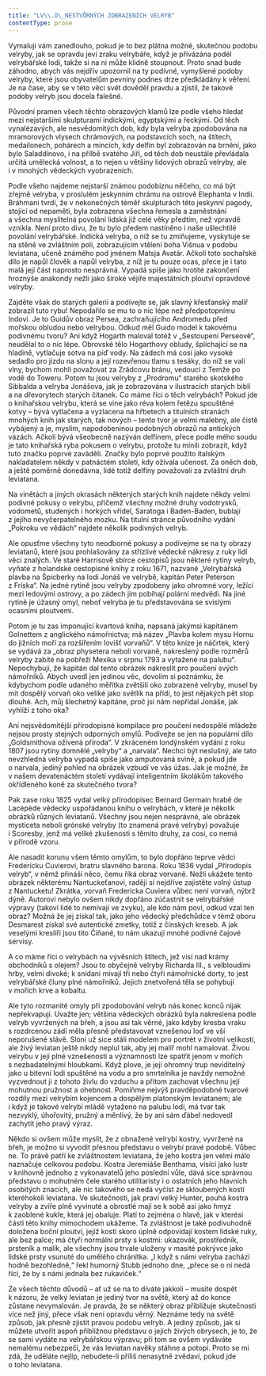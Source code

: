 ```yaml
---
title: "LV\\.O\_NESTVŮRNÝCH ZOBRAZENÍCH VELRYB"
contentType: prose
---
```


  

Vymaluji vám zanedlouho, pokud je to bez plátna možné, skutečnou podobu velryby, jak se opravdu jeví zraku velrybáře, když je přivázána podél velrybářské lodi, takže si na ni může klidně stoupnout. Proto snad bude záhodno, abych vás nejdřív upozornil na ty podivné, vymyšlené podoby velryby, které jsou obyvatelům pevniny podnes drze předkládány k věření. Je na čase, aby se v této věci svět dověděl pravdu a zjistil, že takové podoby velryb jsou docela falešné.

Původní pramen všech těchto obrazových klamů lze podle všeho hledat mezi nejstaršími skulpturami indickými, egyptskými a řeckými. Od těch vynalézavých, ale nesvědomitých dob, kdy byla velryba zpodobována na mramorových vlysech chrámových, na podstavcích soch, na štítech, medailonech, pohárech a mincích, kdy delfín byl zobrazován na brnění, jako bylo Saladdínovo, i na přílbě svatého Jiří, od těch dob neustále převládala určitá umělecká volnost, a to nejen u většiny lidových obrazů velryby, ale i v mnohých vědeckých vyobrazeních.

Podle všeho najdeme nejstarší známou podobiznu něčeho, co má být zřejmě velryba, v proslulém jeskynním chrámu na ostrově Elephanta v Indii. Bráhmani tvrdí, že v nekonečných téměř skulpturách této jeskynní pagody, stojící od nepaměti, byla zobrazena všechna řemesla a zaměstnání a všechna myslitelná povolání lidská již celé věky předtím, než vpravdě vznikla. Není proto divu, že tu bylo předem nastíněno i naše ušlechtilé povolání velrybářské. Indická velryba, o níž se tu zmiňujeme, vyskytuje se na stěně ve zvláštním poli, zobrazujícím vtělení boha Višnua v podobu leviatana, učeně známého pod jménem Matsja Avatár. Ačkoli toto sochařské dílo je napůl člověk a napůl velryba, z níž je tu pouze ocas, přece je i tato malá její část naprosto nesprávná. Vypadá spíše jako hrotité zakončení hroznýše anakondy nežli jako široké vějíře majestátních ploutví opravdové velryby.

Zajděte však do starých galerií a podívejte se, jak slavný křesťanský malíř zobrazil tuto rybu! Nepodařilo se mu to o nic lépe než předpotopnímu Indovi. Je to Guidův obraz Persea, zachraňujícího Andromedu před mořskou obludou nebo velrybou. Odkud měl Guido model k takovému podivnému tvoru? Ani když Hogarth maloval totéž v „Sestoupení Perseově“, neudělal to o nic lépe. Obrovské tělo Hogarthovy obludy, šplíchající se na hladině, vytlačuje sotva na píď vody. Na zádech má cosi jako vysoké sedadlo pro jízdu na slonu a její rozevřenou tlamu s tesáky, do níž se valí vlny, bychom mohli považovat za Zrádcovu bránu, vedoucí z Temže po vodě do Toweru. Potom tu jsou velryby z „Prodromu“ starého skotského Sibbalda a velryba Jonášova, jak je zobrazována v ilustracích starých biblí a na dřevorytech starých čítanek. Co máme říci o těch velrybách? Pokud jde o knihařskou velrybu, která se vine jako réva kolem řetězu spouštěné kotvy – bývá vytlačena a vyzlacena na hřbetech a titulních stranách mnohých knih jak starých, tak nových – tento tvor je velmi malebný, ale čistě vybájený a je, myslím, napodobeninou podobných obrazů na antických vázách. Ačkoli bývá všeobecně nazýván delfínem, přece podle mého soudu je tato knihařská ryba pokusem o velrybu, protože tu mínili zobrazit, když tuto značku poprvé zaváděli. Značky bylo poprvé použito italským nakladatelem někdy v patnáctém století, kdy ožívala učenost. Za oněch dob, a ještě poměrně donedávna, lidé totiž delfíny považovali za zvláštní druh leviatana.

Na vinětách a jiných okrasách některých starých knih najdete někdy velmi podivné pokusy o velrybu, přičemž všechny možné druhy vodotrysků, vodometů, studených i horkých vřídel, Saratoga i Baden-Baden, bublají z jejího nevyčerpatelného mozku. Na titulní stránce původního vydání „Pokroku ve vědách“ najdete několik podivných velryb.

Ale opusťme všechny tyto neodborné pokusy a podívejme se na ty obrazy leviatanů, které jsou prohlašovány za střízlivé vědecké nákresy z ruky lidí věci znalých. Ve staré Harrisově sbírce cestopisů jsou některé rytiny velryb, vyňaté z holandské cestopisné knihy z roku 1671, nazvané „Velrybářská plavba na Špicberky na lodi Jonáš ve velrybě, kapitán Peter Peterson z Fríska“. Na jedné rytině jsou velryby zpodobeny jako ohromné vory, ležící mezi ledovými ostrovy, a po zádech jim pobíhají polární medvědi. Na jiné rytině je úžasný omyl, neboť velryba je tu představována se svislými ocasními ploutvemi.

Potom je tu zas imponující kvartová kniha, napsaná jakýmsi kapitánem Golnettem z anglického námořnictva; má název „Plavba kolem mysu Hornu do jižních moří za rozšířením lovišť vorvaňů“. V této knize je náčrtek, který se vydává za „obraz physetera neboli vorvaně, nakreslený podle rozměrů velryby zabité na pobřeží Mexika v srpnu 1793 a vytažené na palubu“. Nepochybuji, že kapitán dal tento obrázek nakreslit pro poučení svých námořníků. Abych uvedl jen jedinou věc, dovolím si poznámku, že kdybychom podle udaného měřítka zvětšili oko zobrazené velryby, musel by mít dospělý vorvaň oko veliké jako světlík na přídi, to jest nějakých pět stop dlouhé. Ach, můj šlechetný kapitáne, proč jsi nám nepřidal Jonáše, jak vyhlíží z toho oka?

Ani nejsvědomitější přírodopisné kompilace pro poučení nedospělé mládeže nejsou prosty stejných odporných omylů. Podívejte se jen na populární dílo „Goldsmithova oživená příroda“. V zkráceném londýnském vydání z roku 1807 jsou rytiny domnělé „velryby“ a „narvala“. Nechci být neslušný, ale tato nevzhledná velryba vypadá spíše jako amputovaná svině, a pokud jde o narvala, jediný pohled na obrázek vzbudí ve vás úžas. Jak je možné, že v našem devatenáctém století vydávají inteligentním školákům takového okřídleného koně za skutečného tvora?

Pak zase roku 1825 vydal velký přírodopisec Bernard Germain hrabě de Lacépѐde vědecky uspořádanou knihu o velrybách, v které je několik obrázků různých leviatanů. Všechny jsou nejen nesprávné, ale obrázek mysticeta neboli grónské velryby (to znamená pravé velryby) považuje i Scoresby, jenž má veliké zkušenosti s těmito druhy, za cosi, co nemá v přírodě vzoru.

Ale nasadit korunu všem těmto omylům, to bylo dopřáno teprve vědci Fredericku Cuvierovi, bratru slavného barona. Roku 1836 vydal „Přírodopis velryb“, v němž přináší něco, čemu říká obraz vorvaně. Nežli ukážete tento obrázek některému Nantuckeťanovi, raději si nejdříve zajistěte volný ústup z Nantucketu! Zkrátka, vorvaň Fredericka Cuviera vůbec není vorvaň, nýbrž dýně. Autorovi nebylo ovšem nikdy dopřáno zúčastnit se velrybářské výpravy (takoví lidé to nemívají ve zvyku), ale kdo nám poví, odkud vzal ten obraz? Možná že jej získal tak, jako jeho vědecký předchůdce v témž oboru Desmarest získal své autentické zmetky, totiž z čínských kreseb. A jak veselými kreslíři jsou tito Číňané, to nám ukazují mnohé podivné čajové servisy.

A co máme říci o velrybách na vývěsních štítech, jež visí nad krámy obchodníků s olejem? Jsou to obyčejně velryby Richarda III., s velbloudími hrby, velmi divoké; k snídani mívají tři nebo čtyři námořnické dorty, to jest velrybářské čluny plné námořníků. Jejich znetvořená těla se pohybují v mořích krve a kobaltu.

Ale tyto rozmanité omyly při zpodobování velryb nás konec konců nijak nepřekvapují. Uvažte jen; většina vědeckých obrázků byla nakreslena podle velryb vyvržených na břeh, a jsou asi tak věrné, jako kdyby kresba vraku s rozdrcenou zádí měla přesně představovat vznešenou loď ve vší neporušené slávě. Sloni už sice stáli modelem pro portrét v životní velikosti, ale živý leviatan ještě nikdy neplul tak, aby jej malíř mohl namalovat. Živou velrybu v její plné vznešenosti a významnosti lze spatřit jenom v mořích s nezbadatelnými hloubkami. Když plove, je její ohromný trup neviditelný jako u bitevní lodi spuštěné na vodu a pro smrtelníka je navždy nemožné vyzvednout ji z tohoto živlu do vzduchu a přitom zachovat všechnu její mohutnou pružnost a ohebnost. Pomiňme nejvýš pravděpodobné tvarové rozdíly mezi velrybím kojencem a dospělým platonským leviatanem; ale i když je takové velrybí mládě vytaženo na palubu lodi, má tvar tak nezvyklý, úhořovitý, pružný a měnlivý, že by ani sám ďábel nedovedl zachytit jeho pravý výraz.

Někdo si ovšem může myslit, že z obnažené velrybí kostry, vyvržené na břeh, je možno si vyvodit přesnou představu o velrybí pravé podobě. Vůbec ne. To právě patří ke zvláštnostem leviatana, že jeho kostra jen velmi málo naznačuje celkovou podobu. Kostra Jeremiáše Benthama, visící jako lustr v knihovně jednoho z vykonavatelů jeho poslední vůle, dává sice správnou představu o mohutném čele starého utilitaristy i o ostatních jeho hlavních osobitých znacích, ale nic takového se nedá vyčíst ze skloubených kostí kteréhokoli leviatana. Ve skutečnosti, jak praví velký Hunter, pouhá kostra velryby a zvíře plně vyvinuté a obrostlé mají se k sobě asi jako hmyz k zaoblené kukle, která jej obaluje. Platí to zejména o hlavě, jak v kterési části této knihy mimochodem ukážeme. Ta zvláštnost je také podivuhodně doložena boční ploutví, jejíž kosti skoro úplně odpovídají kostem lidské ruky, ale bez palce; má čtyři normální prsty s kostmi: ukazovák, prostředník, prsteník a malík, ale všechny jsou trvale uloženy v masité pokrývce jako lidské prsty vsunuté do umělého chránítka. „I když s námi velryba zachází hodně bezohledně,“ řekl humorný Stubb jednoho dne, „přece se o ní nedá říci, že by s námi jednala bez rukaviček.“

Ze všech těchto důvodů – ať už se na to díváte jakkoli – musíte dospět k názoru, že velký leviatan je jediný tvor na světě, který až do konce zůstane nevymalován. Je pravda, že se některý obraz přibližuje skutečnosti více než jiný, přece však není opravdu věrný. Neznáme tedy na světě způsob, jak přesně zjistit pravou podobu velryb. A jediný způsob, jak si můžete utvořit aspoň přibližnou představu o jejích živých obrysech, je to, že se sami vydáte na velrybářskou výpravu; při tom se ovšem vydáváte nemalému nebezpečí, že vás leviatan navěky stáhne a potopí. Proto se mi zdá, že uděláte nejlíp, nebudete-li příliš nenasytně zvědaví, pokud jde o toho leviatana.
